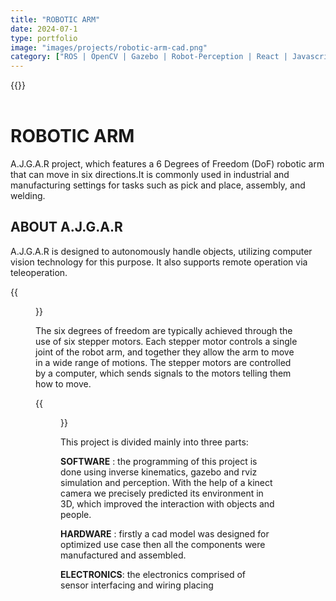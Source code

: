 ```yaml
---
title: "ROBOTIC ARM"
date: 2024-07-1
type: portfolio
image: "images/projects/robotic-arm-cad.png"
category: ["ROS | OpenCV | Gazebo | Robot-Perception | React | Javascript"]
---
```


{{<youtube mPa3XGROl2Y>}}
<br><br>

# ROBOTIC ARM

A.J.G.A.R project, which features a 6 Degrees of Freedom (DoF) robotic arm that can move in six directions.It is commonly used in industrial and manufacturing settings for tasks such as pick and place, assembly, and welding.

## ABOUT A.J.G.A.R

 A.J.G.A.R is designed to autonomously handle objects, utilizing computer vision technology for this purpose. It also supports remote operation via teleoperation. 

{{<figure src="/images/projects/robotic-arm-cad.png" caption="">}}

The six degrees of freedom are typically achieved through the use of six stepper motors. Each stepper motor controls a single joint of the robot arm, and together they allow the arm to move in a wide range of motions. The stepper motors are controlled by a computer, which sends signals to the motors telling them how to move.

{{<figure src="/images/projects/roboticarm.png" caption="">}}

This project is divided mainly into three parts:

**SOFTWARE** : the programming of this project is done using inverse kinematics, gazebo and rviz simulation and perception. With the help of a kinect camera we precisely predicted its environment in 3D, which improved the interaction with objects and people.

**HARDWARE** : firstly a cad model was designed for optimized use case then all the components were manufactured and assembled.

**ELECTRONICS**: the electronics comprised of sensor interfacing and wiring placing

<!-- Github : https://github.com/atom-robotics-lab/robotic-arm-atom -->
